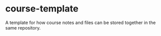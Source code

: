 # course-template
A template for how course notes and files can be stored together in the same repository.
